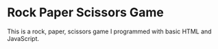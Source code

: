 # Rock Paper Scissors Game

This is a rock, paper, scissors game I programmed with basic HTML and JavaScript.
